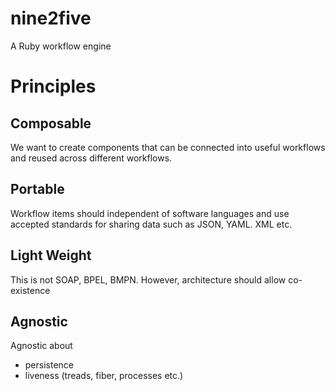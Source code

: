 nine2five
=========

A Ruby workflow engine

# Principles

## Composable
We want to create components that can be connected into useful workflows and reused across different workflows.

## Portable
Workflow items should independent of software languages and use accepted standards for sharing data such as JSON, YAML. XML etc.

## Light Weight
This is not SOAP, BPEL, BMPN. However, architecture should allow co-existence

## Agnostic
Agnostic about
- persistence
- liveness (treads, fiber, processes etc.)

